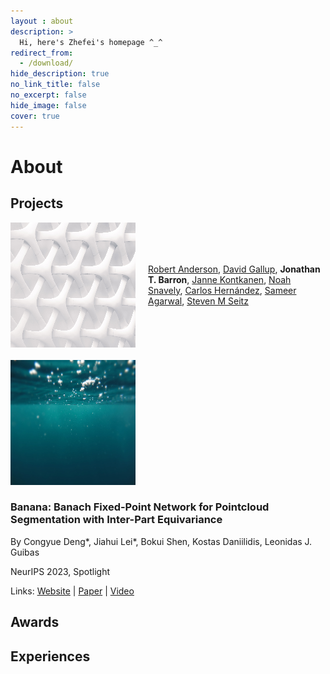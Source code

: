 ```yaml
---
layout : about 
description: >
  Hi, here's Zhefei's homepage ^_^
redirect_from:
  - /download/
hide_description: true
no_link_title: false 
no_excerpt: false 
hide_image: false
cover: true
---
```


# About

<!--author-->

## Projects

<!-- Manipulation Consistency -->
<div style="display: flex; align-items: center; margin-bottom: 20px">
  <img src="/assets/ori/test_200x200.png" alt="Your Image" style="width: 50%; height: auto; margin-right: 20px;">
  <p>
  <a href="http://mi.eng.cam.ac.uk/~ra312/">Robert Anderson</a>, <a href="https://www.cs.unc.edu/~gallup/">David Gallup</a>, <strong>Jonathan T. Barron</strong>, <a href="https://mediatech.aalto.fi/~janne/index.php">Janne Kontkanen</a>, <a href="https://www.cs.cornell.edu/~snavely/">Noah Snavely</a>, <a href="http://carlos-hernandez.org/">Carlos Hern&aacutendez</a>, <a href="https://homes.cs.washington.edu/~sagarwal/">Sameer Agarwal</a>, <a href="https://homes.cs.washington.edu/~seitz/">Steven M Seitz</a>
  </p>
</div>

<p>
</p>

<!-- Manipulation Consistency -->
<div class="publication">
  <div class="pub-image">
    <img src="/assets/ori/test2_200x200.png" alt="Publication Image">
  </div>
  <div class="pub-info">
    <h3>Banana: Banach Fixed-Point Network for Pointcloud Segmentation with Inter-Part Equivariance</h3>
    <p>By Congyue Deng*, Jiahui Lei*, Bokui Shen, Kostas Daniilidis, Leonidas J. Guibas</p>
    <p>NeurIPS 2023, <span class="spotlight">Spotlight</span></p>
    <p>Links: <a href="website_url">Website</a> | <a href="paper_url">Paper</a> | <a href="video_url">Video</a></p>
  </div>
</div>


## Awards


## Experiences






<!-- [latex]: #beautiful-math
[math]: docs/writing.md#adding-math
[kit]: https://github.com/hydecorp/hydejack-starter-kit/releases -->
